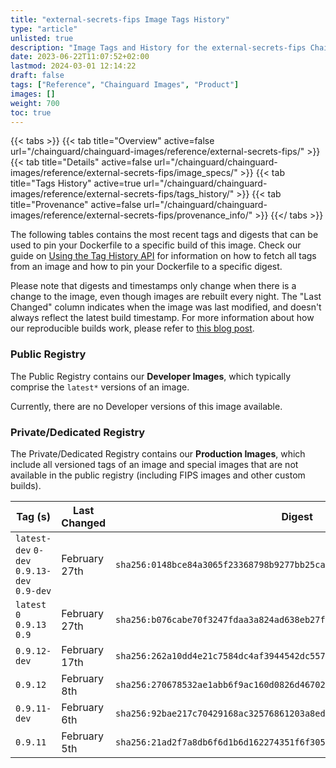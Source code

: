 ```yaml
---
title: "external-secrets-fips Image Tags History"
type: "article"
unlisted: true
description: "Image Tags and History for the external-secrets-fips Chainguard Image"
date: 2023-06-22T11:07:52+02:00
lastmod: 2024-03-01 12:14:22
draft: false
tags: ["Reference", "Chainguard Images", "Product"]
images: []
weight: 700
toc: true
---
```


{{< tabs >}}
{{< tab title="Overview" active=false url="/chainguard/chainguard-images/reference/external-secrets-fips/" >}}
{{< tab title="Details" active=false url="/chainguard/chainguard-images/reference/external-secrets-fips/image_specs/" >}}
{{< tab title="Tags History" active=true url="/chainguard/chainguard-images/reference/external-secrets-fips/tags_history/" >}}
{{< tab title="Provenance" active=false url="/chainguard/chainguard-images/reference/external-secrets-fips/provenance_info/" >}}
{{</ tabs >}}

The following tables contains the most recent tags and digests that can be used to pin your Dockerfile to a specific build of this image. Check our guide on [Using the Tag History API](/chainguard/chainguard-images/using-the-tag-history-api/) for information on how to fetch all tags from an image and how to pin your Dockerfile to a specific digest.

Please note that digests and timestamps only change when there is a change to the image, even though images are rebuilt every night. The "Last Changed" column indicates when the image was last modified, and doesn't always reflect the latest build timestamp. For more information about how our reproducible builds work, please refer to [this blog post](https://www.chainguard.dev/unchained/reproducing-chainguards-reproducible-image-builds).

### Public Registry
The Public Registry contains our **Developer Images**, which typically comprise the `latest*` versions of an image.

Currently, there are no Developer versions of this image available.

### Private/Dedicated Registry
The Private/Dedicated Registry contains our **Production Images**, which include all versioned tags of an image and special images that are not available in the public registry (including FIPS images and other custom builds).

| Tag (s)                                      | Last Changed  | Digest                                                                    |
|----------------------------------------------|---------------|---------------------------------------------------------------------------|
|  `latest-dev` `0-dev` `0.9.13-dev` `0.9-dev` | February 27th | `sha256:0148bce84a3065f23368798b9277bb25cadc201f6c3f7a4b4094e6f8ff1fc7bb` |
|  `latest` `0` `0.9.13` `0.9`                 | February 27th | `sha256:b076cabe70f3247fdaa3a824ad638eb27f8e1f988ba5254076247b48171de5f2` |
|  `0.9.12-dev`                                | February 17th | `sha256:262a10dd4e21c7584dc4af3944542dc55726756ceefb6ca4c70fe2281d05a5e7` |
|  `0.9.12`                                    | February 8th  | `sha256:270678532ae1abb6f9ac160d0826d46702aa355804e0b2ebc747bd645399b726` |
|  `0.9.11-dev`                                | February 6th  | `sha256:92bae217c70429168ac32576861203a8ed2b48e02f7d4401bf1193102f4e14de` |
|  `0.9.11`                                    | February 5th  | `sha256:21ad2f7a8db6f6d1b6d162274351f6f30518e6d9fb5c57b5ef16726cb8887b89` |

